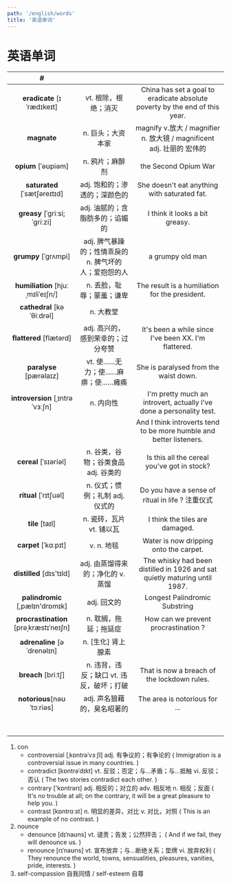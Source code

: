 ```yaml
---
path: '/english/words'
title: '英语单词'
---
```


# 英语单词

|                   #                    |                                                       |                                                                             |
| :------------------------------------: | :---------------------------------------------------: | :-------------------------------------------------------------------------: |
|       **eradicate** [ɪˈrædɪkeɪt]       |                 vt. 根除，根绝；消灭                  | China has set a goal to eradicate absolute poverty by the end of this year. |
|              **magnate**               |                   n. 巨头；大资本家                   |    magnify v.放大 / magnifier n. 放大镜 / magnificent adj. 壮丽的 宏伟的    |
|          **opium** [ˈəʊpiəm]           |                    n. 鸦片；麻醉剂                    |                            the Second Opium War                             |
|      **saturated** [ˈsætʃəreɪtɪd]      |             adj. 饱和的；渗透的；深颜色的             |                She doesn't eat anything with saturated fat.                 |
|     **greasy** [ˈɡriːsi; ˈɡriːzi]      |            adj. 油腻的；含脂肪多的；谄媚的            |                       I think it looks a bit greasy.                        |
|          **grumpy** [ˈɡrʌmpi]          | adj. 脾气暴躁的；性情乖戾的 n. 脾气坏的人；爱抱怨的人 |                              a grumpy old man                               |
|   **humiliation** [hjuːˌmɪliˈeɪʃn/]    |               n. 丢脸，耻辱；蒙羞；谦卑               |               The result is a humiliation for the president.                |
|       **cathedral** [kəˈθiːdrəl]       |                       n. 大教堂                       |                                                                             |
|        **flattered** [flætərd]         |          adj. 高兴的， 感到荣幸的；过分夸赞           |            It's been a while since I've been XX. I'm flattered.             |
|        **paralyse** [pærəlaɪz]         |           vt. 使……无力；使……麻痹；使……瘫痪            |                    She is paralysed from the waist down.                    |
|    **introversion** [ˌɪntrəˈvɜːʃn]     |                       n. 内向性                       |    I'm pretty much an introvert, actually l've done a personality test.     |
|                                        |                                                       |     And I think introverts tend to be more humble and better listeners.     |
|         **cereal** [ˈsɪəriəl]          |          n. 谷类，谷物；谷类食品 adj. 谷类的          |                 Is this all the cereal you've got in stock?                 |
|         **ritual** [ˈrɪtʃuəl]          |            n. 仪式；惯例；礼制 adj. 仪式的            |              Do you have a sense of ritual in life ? 注重仪式               |
|            **tile** [taɪl]             |               n. 瓷砖，瓦片 vt. 铺以瓦                |                       I think the tiles are damaged.                        |
|          **carpet** [ˈkɑːpɪt]          |                      v. n. 地毯                       |                   Water is now dripping onto the carpet.                    |
|        **distilled** [dɪs'tɪld]        |           adj. 由蒸馏得来的；净化的 v. 蒸馏           | The whisky had been distilled in 1926 and sat quietly maturing until 1987.  |
|    **palindromic** [,pælɪn'drɒmɪk]     |                      adj. 回文的                      |                        Longest Palindromic Substring                        |
| **procrastination** [prəˌkræstɪˈneɪʃn] |                 n. 耽搁，拖延；拖延症                 |                    How can we prevent procrastination ?                     |
|      **adrenaline** [əˈdrenəlɪn]       |                  n. [生化] 肾上腺素                   |                                                                             |
|          **breach** [briːtʃ]           |       n. 违背，违反；缺口 vt. 违反，破坏；打破        |                 That is now a breach of the lockdown rules.                 |
|       **notorious**[nəʊˈtɔːriəs]       |              adj. 声名狼藉的，臭名昭著的              |                        The area is notorious for ...                        |
|                                        |                                                       |                                                                             |
|                                        |                                                       |                                                                             |
|                                        |                                                       |                                                                             |
|                                        |                                                       |                                                                             |
|                                        |                                                       |                                                                             |
|                                        |                                                       |                                                                             |
|                                        |                                                       |                                                                             |
|                                        |                                                       |                                                                             |

1. con
   - controversial [ˌkɒntrəˈvɜːʃl] adj. 有争议的；有争论的 ( Immigration is a controversial issue in many countries. )
   - contradict [kɒntrəˈdɪkt] vt. 反驳；否定；与…矛盾；与…抵触 vi. 反驳；否认 ( The two stories contradict each other. )
   - contrary ['kɒntrərɪ] adj. 相反的；对立的 adv. 相反地 n. 相反；反面 ( It's no trouble at all; on the contrary, it will be a great pleasure to help you. )
   - contrast [kɒntrɑːst] n. 明显的差异，对比 v. 对比，对照 ( This is an example of no contrast. )
2. nounce
   - denounce [dɪˈnaʊns] vt. 谴责；告发；公然抨击； ( And if we fail, they will denounce us. )
   - renounce [rɪˈnaʊns] vt. 宣布放弃；与…断绝关系；垫牌 vi. 放弃权利 ( They renounce the world, towns, sensualities, pleasures, vanities, pride, interests. )
3. self-compassion 自我同情 / self-esteem 自尊

